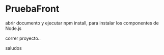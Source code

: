 # PruebaFront
abrir documento y ejecutar npm install, para instalar los componentes de Node.js

correr proyecto..

saludos
